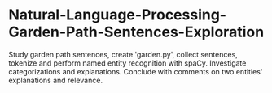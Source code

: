 # Natural-Language-Processing-Garden-Path-Sentences-Exploration
Study garden path sentences, create 'garden.py', collect sentences, tokenize and perform named entity recognition with spaCy. Investigate categorizations and explanations. Conclude with comments on two entities' explanations and relevance.
